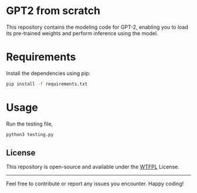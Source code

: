 # GPT2 from scratch
This repository contains the modeling code for GPT-2, enabling you to load its pre-trained weights and perform inference using the model.

# Requirements

Install the dependencies using pip:

```bash
pip install -f requirements.txt
```

# Usage

Run the testing file,

```sh
python3 testing.py
```


## License
This repository is open-source and available under the [WTFPL](http://www.wtfpl.net/) License.

---

Feel free to contribute or report any issues you encounter. Happy coding!
